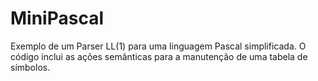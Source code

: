 # MiniPascal

Exemplo de um Parser LL(1) para uma linguagem Pascal simplificada. O código inclui as ações semânticas para a manutenção de uma tabela de símbolos.
